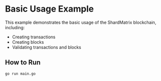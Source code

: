 # Basic Usage Example

This example demonstrates the basic usage of the ShardMatrix blockchain, including:

- Creating transactions
- Creating blocks
- Validating transactions and blocks

## How to Run

```bash
go run main.go
```